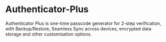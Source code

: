Authenticator-Plus
==================

Authenticator Plus is one-time passcode generator for 2-step verification, with Backup/Restore, Seamless Sync across devices, encrypted data storage and other customisation options.
